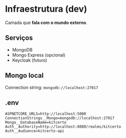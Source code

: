 # Infraestrutura (dev)
Camada que **fala com o mundo externo**.

## Serviços
- MongoDB
- Mongo Express (opcional)
- Keycloak (futuro)

## Mongo local
Connection string: `mongodb://localhost:27017`

## .env
```
ASPNETCORE_URLS=http://localhost:5000
ConnectionStrings__Mongo=mongodb://localhost:27017
Mongo__DatabaseName=kitcerto
Auth__Authority=http://localhost:8080/realms/kitcerto
Auth__Audience=kitcerto-api
```
